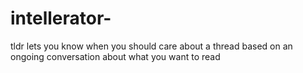 # intellerator-
tldr lets you know when you should care about a thread based on an ongoing conversation about what you want to read
